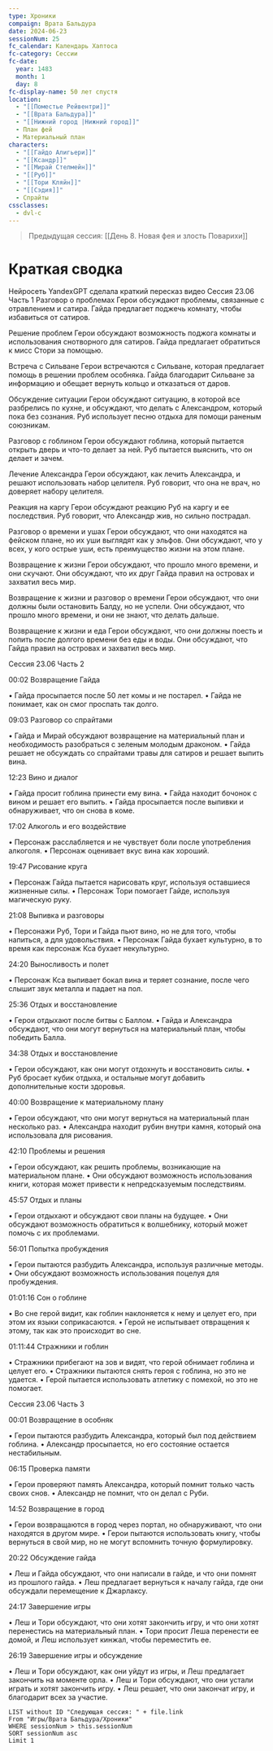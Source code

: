 ```yaml
---
type: Хроники
compaign: Врата Бальдура
date: 2024-06-23
sessionNum: 25
fc_calendar: Календарь Хаптоса
fc-category: Сессии
fc-date:
  year: 1483
  month: 1
  day: 8
fc-display-name: 50 лет спустя
location:
  - "[[Поместье Рейвентри]]"
  - "[[Врата Бальдура]]"
  - "[[Нижний город |Нижний город]]"
  - План фей
  - Материальный план
characters:
  - "[[Гайдо Алигьери]]"
  - "[[Ксандр]]"
  - "[[Мирай Стелмейн]]"
  - "[[Руб]]"
  - "[[Тори Кляйн]]"
  - "[[Сэдия]]"
  - Спрайты
cssclasses:
  - dvl-c
---
```


> Предыдущая сессия: [[День 8. Новая фея и злость Поварихи]] 


# Краткая сводка
Нейросеть YandexGPT сделала краткий пересказ видео
Сессия 23.06 Часть 1
Разговор о проблемах
Герои обсуждают проблемы, связанные с отравлением и сатира.
Гайда предлагает поджечь комнату, чтобы избавиться от сатиров.

Решение проблем
Герои обсуждают возможность поджога комнаты и использования снотворного для сатиров.
Гайда предлагает обратиться к мисс Стори за помощью.

Встреча с Сильване
Герои встречаются с Сильване, которая предлагает помощь в решении проблем особняка.
Гайда благодарит Сильване за информацию и обещает вернуть кольцо и отказаться от даров.

Обсуждение ситуации
Герои обсуждают ситуацию, в которой все разбрелись по кухне, и обсуждают, что делать с Александром, который пока без сознания.
Руб использует песню отдыха для помощи раненым союзникам.

Разговор с гоблином
Герои обсуждают гоблина, который пытается открыть дверь и что-то делает за ней.
Руб пытается выяснить, что он делает и зачем.

Лечение Александра
Герои обсуждают, как лечить Александра, и решают использовать набор целителя.
Руб говорит, что она не врач, но доверяет набору целителя.

Реакция на каргу
Герои обсуждают реакцию Руб на каргу и ее последствия.
Руб говорит, что Александр жив, но сильно пострадал.

Разговор о времени и ушах
Герои обсуждают, что они находятся на фейском плане, но их уши выглядят как у эльфов.
Они обсуждают, что у всех, у кого острые уши, есть преимущество жизни на этом плане.

Возвращение к жизни
Герои обсуждают, что прошло много времени, и они скучают.
Они обсуждают, что их друг Гайда правил на островах и захватил весь мир.

Возвращение к жизни и разговор о времени
Герои обсуждают, что они должны были остановить Балду, но не успели.
Они обсуждают, что прошло много времени, и они не знают, что делать дальше.

Возвращение к жизни и еда
Герои обсуждают, что они должны поесть и попить после долгого времени без еды и воды.
Они обсуждают, что Гайда правил на островах и захватил весь мир.

Сессия 23.06 Часть 2

00:02 Возвращение Гайда

• Гайда просыпается после 50 лет комы и не постарел.
• Гайда не понимает, как он смог проспать так долго.

09:03 Разговор со спрайтами

• Гайда и Мирай обсуждают возвращение на материальный план и необходимость разобраться с зеленым молодым драконом.
• Гайда решает не обсуждать со спрайтами травы для сатиров и решает выпить вина.

12:23 Вино и диалог

• Гайда просит гоблина принести ему вина.
• Гайда находит бочонок с вином и решает его выпить.
• Гайда просыпается после выпивки и обнаруживает, что он снова в коме.

17:02 Алкоголь и его воздействие

• Персонаж расслабляется и не чувствует боли после употребления алкоголя.
• Персонаж оценивает вкус вина как хороший.

19:47 Рисование круга

• Персонаж Гайда пытается нарисовать круг, используя оставшиеся жизненные силы.
• Персонаж Тори помогает Гайде, используя магическую руку.

21:08 Выпивка и разговоры

• Персонажи Руб, Тори и Гайда пьют вино, но не для того, чтобы напиться, а для удовольствия.
• Персонаж Гайда бухает культурно, в то время как персонаж Кса бухает некультурно.

24:20 Выносливость и полет

• Персонаж Кса выпивает бокал вина и теряет сознание, после чего слышит звук металла и падает на пол.

25:36 Отдых и восстановление

• Герои отдыхают после битвы с Баллом.
• Гайда и Александра обсуждают, что они могут вернуться на материальный план, чтобы победить Балла.

34:38 Отдых и восстановление

• Герои обсуждают, как они могут отдохнуть и восстановить силы.
• Руб бросает кубик отдыха, и остальные могут добавить дополнительные кости здоровья.

40:00 Возвращение к материальному плану

• Герои обсуждают, что они могут вернуться на материальный план несколько раз.
• Александра находит рубин внутри камня, который она использовала для рисования.

42:10 Проблемы и решения

• Герои обсуждают, как решить проблемы, возникающие на материальном плане.
• Они обсуждают возможность использования книги, которая может привести к непредсказуемым последствиям.

45:57 Отдых и планы

• Герои отдыхают и обсуждают свои планы на будущее.
• Они обсуждают возможность обратиться к волшебнику, который может помочь с их проблемами.

56:01 Попытка пробуждения

• Герои пытаются разбудить Александра, используя различные методы.
• Они обсуждают возможность использования поцелуя для пробуждения.

01:01:16 Сон о гоблине

• Во сне герой видит, как гоблин наклоняется к нему и целует его, при этом их языки соприкасаются.
• Герой не испытывает отвращения к этому, так как это происходит во сне.

01:11:44 Стражники и гоблин

• Стражники прибегают на зов и видят, что герой обнимает гоблина и целует его.
• Стражники пытаются снять героя с гоблина, но это не удается.
• Герой пытается использовать атлетику с помехой, но это не помогает.

Сессия 23.06 Часть 3

00:01 Возвращение в особняк

• Герои пытаются разбудить Александра, который был под действием гоблина.
• Александр просыпается, но его состояние остается нестабильным.

06:15 Проверка памяти

• Герои проверяют память Александра, который помнит только часть своих снов.
• Александр не помнит, что он делал с Руби.

14:52 Возвращение в город

• Герои возвращаются в город через портал, но обнаруживают, что они находятся в другом мире.
• Герои пытаются использовать книгу, чтобы вернуться в свой мир, но не могут вспомнить точную формулировку.

20:22 Обсуждение гайда

• Леш и Гайда обсуждают, что они написали в гайде, и что они помнят из прошлого гайда.
• Леш предлагает вернуться к началу гайда, где они обсуждали перемещение к Джарлаксу.

24:17 Завершение игры

• Леш и Тори обсуждают, что они хотят закончить игру, и что они хотят перенестись на материальный план.
• Тори просит Леша перенести ее домой, и Леш использует кинжал, чтобы переместить ее.

26:19 Завершение игры и обсуждение

• Леш и Тори обсуждают, как они уйдут из игры, и Леш предлагает закончить на моменте орла.
• Леш и Тори обсуждают, что они устали играть и хотят закончить игру.
• Леш решает, что они закончат игру, и благодарит всех за участие.



```dataview
LIST without ID "Следующая сессия: " + file.link
From "Игры/Врата Бальдура/Хроники" 
WHERE sessionNum > this.sessionNum
SORT sessionNum asc
Limit 1
```